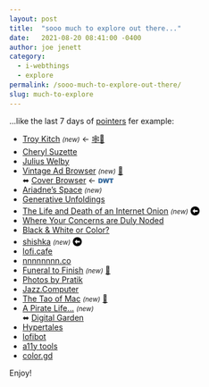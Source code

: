 ```yaml
---
layout: post
title:  "sooo much to explore out there..."
date:   2021-08-20 08:41:00 -0400
author: joe jenett
category:
  - i-webthings
  - explore
permalink: /sooo-much-to-explore-out-there/
slug: much-to-explore
---
```

...like the last 7 days of <a href="https://pointers.dailywebthing.com/" title="">pointers</a> fer example:
<ul>
<li><a class="normaltext" title="Troy Kitch" href="https://troykitch.com/">Troy Kitch</a> <small><em>(new)</em></small> ← <a title="source" href="https://xn--sr8hvo.ws/directory">🕸💍</a></li>
<li><a class="normaltext" title="cherylsuzette – Don't laugh, Cheryl" href="https://cherylackerdodson.blog/">Cheryl Suzette</a></li>
<li><a class="normaltext" title="Brilliant Mistake" href="https://www.include.co.uk/">Julius Welby</a></li>
<li><a class="normaltext" title="Vintage Ad Browser" href="http://www.vintageadbrowser.com/">Vintage Ad Browser</a> <small><em>(new)</em></small> <a href="https://pinboard.in/u:zero1infinity">📌</a><br>⬌ <a class="normaltext" title="Cover Browser" href="http://www.coverbrowser.com/">Cover Browser</a> ← <a title="originally shared at the dailywebthing linkport" href="https://the.dailywebthing.com/for-comic-book-fans/"><img src="/images/dwtvia.png" alt="" width="28"></a></li>
<li><a class="normaltext" title="Ariadne's Space" href="https://ariadne.space/">Ariadne’s Space</a> <small><em>(new)</em></small> </li>
<li><a class="normaltext" title="Generative Unfoldings" href="https://generative-unfoldings.mit.edu/">Generative Unfoldings</a></li>
<li><a class="normaltext" title="The Life and Death of an Internet Onion" href="https://the-life-and-death-of-an-internet-onion.com/">The Life and Death of an Internet Onion</a> <small><em>(new)</em></small> <a class="normaltext" title="source" href="https://gossipsweb.net/"><img style="position: relative; top: 4px;" src="/images/left-arrow.png" alt="" width="18"></a></li>
<li><a class="normaltext" title="Jim Roberts" href="https://noded.us/noded/">Where Your Concerns are Duly Noded</a></li>
<li><a class="normaltext" title="Ferran Jordà Photography" href="https://www.bw-color.com/">Black &amp; White or Color?</a></li>
<li><a class="normaltext" title="shishka" href="https://shishka.neocities.org/">shishka</a> <small><em>(new)</em></small> <a class="normaltext" title="source" href="https://neocities.org/browse"><img style="position: relative; top: 4px;" src="/images/left-arrow.png" alt="" width="18"></a></li>
<li><a class="normaltext" title="lofi music 🎧" href="https://www.lofi.cafe/">lofi.cafe</a></li>
<li><a class="normaltext" title="nnnnnnnn.co" href="https://nnnnnnnn.co/">nnnnnnnn.co</a></li>
<li><a class="normaltext" title="Funeral to Finish" href="https://funeraltofinish.blogspot.com/">Funeral to Finish</a> <small><em>(new)</em></small> <a href="https://pinboard.in/u:burritojustice">📌</a></li>
<li><a class="normaltext" title="Photos by Pratik" href="https://photos.pratikmhatre.com/">Photos by Pratik</a></li>
<li><a class="normaltext" title="Jazz.Computer" href="http://jazz.computer/">Jazz.Computer</a></li>
<li><a class="normaltext" title="Rui Carmo" href="https://taoofmac.com/">The Tao of Mac</a> <small><em>(new)</em></small> <a href="https://pinboard.in/u:mja">📌</a></li>
<li><a class="normaltext" title="Michael Beckwith" href="https://apiratelifefor.me/">A Pirate Life…</a> <small><em>(new)</em></small><br>⬌ <a class="normaltext" title="Digital Garden" href="https://digitalgarden.tech/">Digital Garden</a> </li>
<li><a class="normaltext" title="Hypertales" href="https://hypertal.es/">Hypertales</a></li>
<li><a class="normaltext" title="lofibot" href="https://potch.github.io/lofibot/">lofibot</a></li>
<li><a class="normaltext" title="a11y tools" href="https://a11y-tools.com/">a11y tools</a></li>
<li><a class="normaltext" title="color.gd" href="https://color.gd/">color.gd</a></li>
</ul>

<p>Enjoy!</p>
<a class="u-syndication" href="https://brid.gy/publish/twitter"></a>



